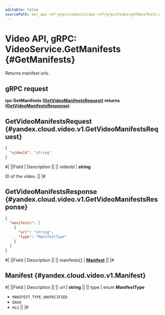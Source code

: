 ```yaml
---
editable: false
sourcePath: en/_api-ref-grpc/video/v1/api-ref/grpc/Video/getManifests.md
---
```


# Video API, gRPC: VideoService.GetManifests {#GetManifests}

Returns manifest urls.

## gRPC request

**rpc GetManifests ([GetVideoManifestsRequest](#yandex.cloud.video.v1.GetVideoManifestsRequest)) returns ([GetVideoManifestsResponse](#yandex.cloud.video.v1.GetVideoManifestsResponse))**

## GetVideoManifestsRequest {#yandex.cloud.video.v1.GetVideoManifestsRequest}

```json
{
  "videoId": "string"
}
```

#|
||Field | Description ||
|| videoId | **string**

ID of the video. ||
|#

## GetVideoManifestsResponse {#yandex.cloud.video.v1.GetVideoManifestsResponse}

```json
{
  "manifests": [
    {
      "url": "string",
      "type": "ManifestType"
    }
  ]
}
```

#|
||Field | Description ||
|| manifests[] | **[Manifest](#yandex.cloud.video.v1.Manifest)** ||
|#

## Manifest {#yandex.cloud.video.v1.Manifest}

#|
||Field | Description ||
|| url | **string** ||
|| type | enum **ManifestType**

- `MANIFEST_TYPE_UNSPECIFIED`
- `DASH`
- `HLS` ||
|#